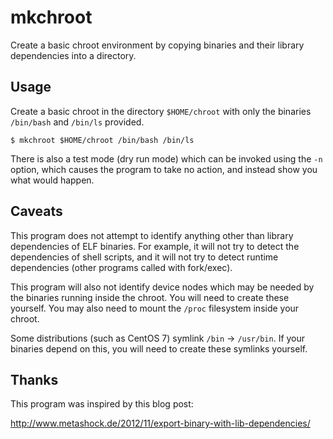 mkchroot
========

Create a basic chroot environment by copying binaries and their library
dependencies into a directory.

Usage
-----

Create a basic chroot in the directory `$HOME/chroot` with only the binaries
`/bin/bash` and `/bin/ls` provided.

    $ mkchroot $HOME/chroot /bin/bash /bin/ls

There is also a test mode (dry run mode) which can be invoked using the `-n`
option, which causes the program to take no action, and instead show you what
would happen.

Caveats
-------

This program does not attempt to identify anything other than library
dependencies of ELF binaries. For example, it will not try to detect the
dependencies of shell scripts, and it will not try to detect runtime
dependencies (other programs called with fork/exec).

This program will also not identify device nodes which may be needed by the
binaries running inside the chroot. You will need to create these yourself. You
may also need to mount the `/proc` filesystem inside your chroot.

Some distributions (such as CentOS 7) symlink `/bin` -> `/usr/bin`. If your
binaries depend on this, you will need to create these symlinks yourself.

Thanks
------

This program was inspired by this blog post:

<http://www.metashock.de/2012/11/export-binary-with-lib-dependencies/>

